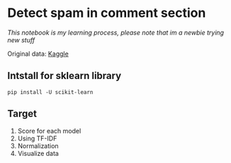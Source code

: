 # Detect spam in comment section

*This notebook is my learning process, please note that im a newbie trying new stuff*

Original data: [Kaggle](https://www.kaggle.com/datasets/lakshmi25npathi/images/data)

## Intstall for sklearn library
```
pip install -U scikit-learn
```
## Target
1. Score for each model
2. Using TF-IDF
3. Normalization
4. Visualize data